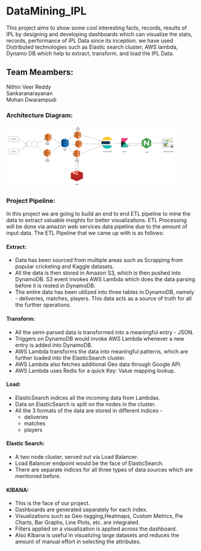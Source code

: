 # DataMining_IPL
This project aims to show some cool interesting facts, records, results of IPL by designing and developing  dashboards which can visualize the stats, records, performance of IPL Data since its inception. we have used Distributed technologies such as Elastic search cluster, AWS lambda, Dynamo DB which help to extract, transform, and load the IPL Data.



## Team Meambers: <br/>
 Nithin Veer Reddy<br/>
 Sankaranarayanan<br/>
 Mohan Dwarampudi<br/>

### Architecture Diagram:

<img src="Arc_diag.png" style="width:450px;">

### Project Pipeline:

In this project we are going to build an end to end  ETL pipeline to mine the data to extract valuable  insights for better visualizations. ETL Processing will  be done via amazon web services data pipeline due to  the amount of input data.
The ETL Pipeline that we came up with is as follows: 
#### Extract: 
* Data has been sourced from multiple areas such as Scrapping from popular cricketing  and Kaggle datasets.
* All the data is then stored in Amazon S3,  which is then pushed into DynamoDB. S3  event invokes AWS Lambda which does the  data parsing before it is rested in DynamoDB. 
* The entire data has been utilized into three  tables in DynamoDB, namely - deliveries,  matches, players. This data acts as a source of  truth for all the further operations. 

#### Transform: 
* All the semi-parsed data is transformed into a  meaningful entry - JSON. 
* Triggers on DynamoDB would invoke AWS  Lambda whenever a new entry is added into  DynamoDB. 
* AWS Lambda transforms the data into  meaningful patterns, which are further loaded  into the ElasticSearch cluster. 
* AWS Lambda also fetches additional Geo  data through Google API. 
* AWS Lambda uses Redis for a quick Key:  Value mapping lookup. 

#### Load: 
* ElasticSearch indices all the incoming data  from Lambdas. 
* Data on ElasticSearch is split on the nodes in  the cluster. 
* All the 3 formats of the data are stored in  different indices - 
    *   deliveries 
    *   matches 
    *   players 

#### Elastic Search: 
* A two node cluster, served out via Load  Balancer. 
* Load Balancer endpoint would be the face of  ElasticSearch. 
* There are separate indices for all three types  of data sources which are mentioned before. 

#### KIBANA: 
* This is the face of our project. 
* Dashboards are generated separately for each  index. 
* Visualizations such as Geo-tagging,Heatmaps, Custom Metrics, Pie Charts, Bar  Graphs, Line Plots, etc. are integrated. 
* Filters applied on a visualization is applied  across the dashboard.
* Also Kibana is useful in visualizing large datasets and reduces the amount of manual effort in selecting the attributes.



